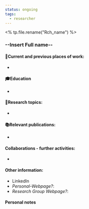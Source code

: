 ```yaml
---
status: ongoing
tags:
  - researcher
---
```

<% tp.file.rename("Rch_name") %>
### --Insert Full name--
#### 💼Current and previous places of work:
-
#### 🎓Education
-
#### 🧐Research topics:
-
#### 📚Relevant publications:
-
#### Collaborations - further activities:
-
#### Other information:
- LinkedIn
- _Personal-Webpage?_:
- _Research Group Webpage?_:

#### Personal notes
